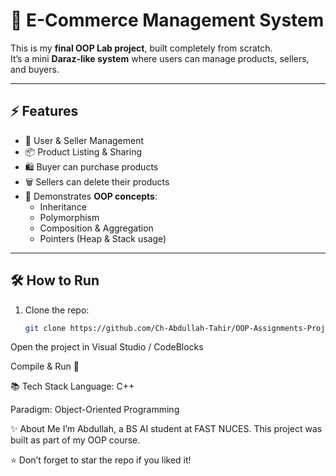 # 🛒 E-Commerce Management System  

This is my **final OOP Lab project**, built completely from scratch.  
It’s a mini **Daraz-like system** where users can manage products, sellers, and buyers.  

---

## ⚡ Features  
- 👤 User & Seller Management  
- 📦 Product Listing & Sharing  
- 🛍️ Buyer can purchase products  
- 🗑️ Sellers can delete their products  
- 🧩 Demonstrates **OOP concepts**:  
  - Inheritance  
  - Polymorphism  
  - Composition & Aggregation  
  - Pointers (Heap & Stack usage)  

---

## 🛠️ How to Run  
1. Clone the repo:  
   ```bash
   git clone https://github.com/Ch-Abdullah-Tahir/OOP-Assignments-Projects.git
Open the project in Visual Studio / CodeBlocks

Compile & Run 🚀

📚 Tech Stack
Language: C++

Paradigm: Object-Oriented Programming

✨ About Me
I’m Abdullah, a BS AI student at FAST NUCES.
This project was built as part of my OOP course.

⭐ Don’t forget to star the repo if you liked it!

